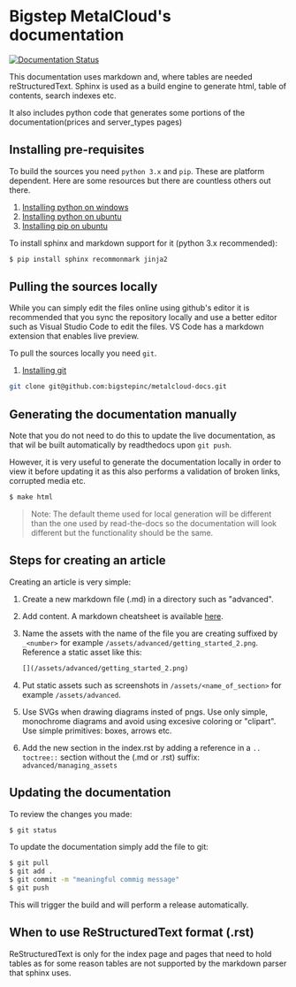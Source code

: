 # Bigstep MetalCloud's documentation

[![Documentation Status](https://readthedocs.com/projects/metalsoft-metalcloud/badge/?version=latest&token=78a1dbdaa78397a8f32f7cf0043bb9b9dbbfd80d626613482bfe49eee6e950e1)](https://metalsoft-metalcloud.readthedocs-hosted.com/en/latest/?badge=latest)

This documentation uses markdown and, where tables are needed reStructuredText. Sphinx is used  as a build engine to generate html, table of contents, search indexes etc. 

It also includes python code that generates some portions of the documentation(prices and server_types pages)


## Installing pre-requisites

To build the sources you need `python 3.x` and `pip`. These are platform dependent.  Here are some resources but there are countless others out there.

1. [Installing python on windows](https://docs.python.org/3/using/windows.html)
2. [Installing python on ubuntu](https://linuxize.com/post/how-to-install-python-3-7-on-ubuntu-18-04/)
3. [Installing pip on ubuntu](https://linuxize.com/post/how-to-install-pip-on-ubuntu-18.04/)


To install sphinx and markdown support for it (python 3.x recommended):

```bash
$ pip install sphinx recommonmark jinja2
```

## Pulling the sources locally

While you can simply edit the files online using github's editor it is recommended that you sync the repository locally and use a better editor such as Visual Studio Code to edit the files. VS Code has a markdown extension that enables live preview. 

To pull the sources locally you need `git`. 
1. [Installing git](https://git-scm.com/download)

```bash
git clone git@github.com:bigstepinc/metalcloud-docs.git
```

## Generating the documentation manually

Note that you do not need to do this to update the live documentation, as that wil be built automatically by readthedocs upon `git push`.

However, it is very useful to generate the documentation locally in order to view it before updating it as this also performs a validation of broken links, corrupted media etc.

```bash
$ make html
```

>Note: The default theme used for local generation will be different than the one used by read-the-docs so the documentation will look different but the functionality should be the same.

## Steps for creating an article

Creating an article is very simple:

1. Create a new markdown file (.md) in a directory such as "advanced".
2. Add content. A markdown cheatsheet is available [here](https://github.com/adam-p/markdown-here/wiki/Markdown-Cheatsheet).
4. Name the assets with the name of the file you are creating suffixed by `_<number>`  for example `/assets/advanced/getting_started_2.png`. Reference a static asset like this:
    ```markdown
    [](/assets/advanced/getting_started_2.png)
    ```
3. Put static assets such as screenshots in `/assets/<name_of_section>` for example `/assets/advanced`. 

4. Use SVGs when drawing diagrams insted of pngs. Use only simple, monochrome diagrams and avoid using excesive coloring or "clipart". Use simple primitives: boxes, arrows etc. 
5. Add the new section in the index.rst by adding a
reference in a `.. toctree::` section without the (.md or .rst) suffix: `advanced/managing_assets`

## Updating the documentation

To review the changes you made:

```bash
$ git status
```

To update the documentation simply add the file to git:

```bash
$ git pull
$ git add .
$ git commit -m "meaningful commig message"
$ git push
```

This will trigger the build and will perform a release automatically.

##  When to use ReStructuredText format (.rst)
ReStructuredText is only for the index page and pages that need to hold tables as for some reason tables are not supported by the markdown parser that sphinx uses.
